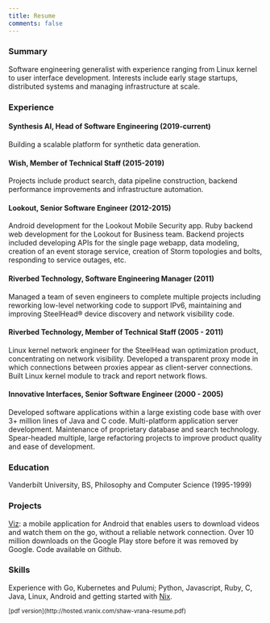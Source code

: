 ```yaml
---
title: Resume
comments: false
---
```


### Summary

Software engineering generalist with experience ranging from Linux kernel to
user interface development. Interests include early stage startups,
distributed systems and managing infrastructure at scale.


### Experience

#### Synthesis AI, Head of Software Engineering (2019-current)

Building a scalable platform for synthetic data generation.

#### Wish, Member of Technical Staff (2015-2019)

Projects include product search, data pipeline construction, backend
performance improvements and infrastructure automation.

#### Lookout, Senior Software Engineer (2012-2015)

Android development for the Lookout Mobile Security app. Ruby backend web
development for the Lookout for Business team. Backend projects included
developing APIs for the single page webapp, data modeling, creation of an event
storage service, creation of Storm topologies and bolts, responding to service
outages, etc.

#### Riverbed Technology, Software Engineering Manager (2011)

Managed a team of seven engineers to complete multiple projects including
reworking low-level networking code to support IPv6, maintaining and improving
SteelHead® device discovery and network visibility code.

#### Riverbed Technology, Member of Technical Staff (2005 - 2011)

Linux kernel network engineer for the SteelHead wan optimization product,
concentrating on network visibility. Developed a transparent proxy mode
in which connections between proxies appear as client-server connections.
Built Linux kernel module to track and report network flows.

#### Innovative Interfaces, Senior Software Engineer (2000 - 2005)

Developed software applications within a large existing code base with over 3+
million lines of Java and C code. Multi-platform application server
development. Maintenance of proprietary database and search technology.
Spear-headed multiple, large refactoring projects to improve product quality
and ease of development.

### Education

Vanderbilt University, BS, Philosophy and Computer Science (1995-1999)

### Projects

[Viz](https://github.com/svrana/Viz): a mobile application for Android that
enables users to download videos and watch them on the go, without a reliable
network connection. Over 10 million downloads on the Google Play store before
it was removed by Google. Code available on Github.

### Skills

Experience with Go, Kubernetes and Pulumi; Python, Javascript, Ruby, C, Java, Linux,
Android and getting started with [Nix](https://nixos.org).

<sub>
[pdf version](http://hosted.vranix.com/shaw-vrana-resume.pdf)
</sub>
